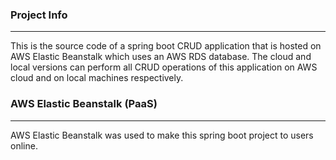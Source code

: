 ### Project Info
--------------------------------------------------------------------
This is the source code of a spring boot CRUD application that is
hosted on AWS Elastic Beanstalk which uses an AWS RDS database.
The cloud and local versions can perform all CRUD operations of this 
application on AWS cloud and on local machines respectively.
### AWS Elastic Beanstalk (PaaS)
-----------------------------------------------------------------
AWS Elastic Beanstalk was used to make this spring boot project 
to users online.
